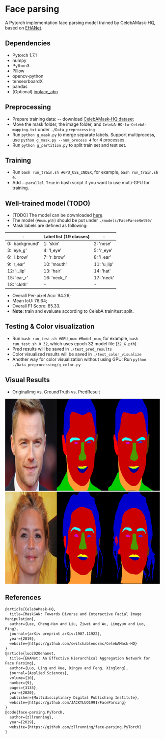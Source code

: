 # Face parsing
A Pytorch implementation face parsing model trained by CelebAMask-HQ, based on [EHANet](https://github.com/JACKYLUO1991/FaceParsing).
## Dependencies
* Pytorch 1.7.1
* numpy
* Python3
* Pillow
* opencv-python
* tenseorboardX
* pandas
* (Optional) [inplace_abn](https://github.com/mapillary/inplace_abn.git)

## Preprocessing
* Prepare training data: -- download [CelebAMask-HQ dataset](https://github.com/switchablenorms/CelebAMask-HQ)
* Move the mask folder, the image folder, and `CelebA-HQ-to-CelebA-mapping.txt` under `./Data_preprocessing`
* Run `python g_mask.py` to merge separate labels. Support multiprocess, use `python g_mask.py --num_process 4` for 4 processes.
* Run  `python g_partition.py` to split train set and test set.

## Training
* Run `bash run_train.sh #GPU_USE_INDEX`, for example, `bash run_train.sh 0`. 
* Add `--parallel True` in bash script if you want to use multi-GPU for training.


## Well-trained model (TODO)
* [TODO] The model can be downloaded [here](https://drive.google.com/file/).
* The model (`#num.pth`) should be put under `./models/FaceParseNet50/`
* Mask labels are defined as following:

|-| Label list (19 classes) |-|
| ------------ | ------------- | ------------ |
| 0: 'background' | 1: 'skin' | 2: 'nose' |
| 3: 'eye_g' | 4: 'l_eye' | 5: 'r_eye' |
| 6: 'l_brow' | 7: 'r_brow' | 8: 'l_ear' |
| 9: 'r_ear' | 10: 'mouth' | 11: 'u_lip' |
| 12: 'l_lip' | 13: 'hair' | 14: 'hat' |
| 15: 'ear_r' | 16: 'neck_l' | 17: 'neck' |
| 18: 'cloth' | - | - |

* Overall Per-pixel Acc: 94.26;
* Mean IoU: 76.64;
* Overall F1 Score: 85.33.
*  **Note**: train and evaluate according to CelebA train/test split.

## Testing & Color visualization
* Run `bash run_test.sh #GPU_num #Model_num`, for example, `bash run_test.sh 0 32`, which uses epoch 32 model file (`32_G.pth`). 
* Pred results will be saved in `./test_pred_results`
* Color visualized results will be saved in `./test_color_visualize`
* Another way for color visualization without using GPU: Run `python ./Data_preprocessing/g_color.py`

## Visual Results
* OriginalImg vs. GroundTruth vs. PredResult
<div><div align=center>
  <img src="https://github.com/TracelessLe/FaceParsing.PyTorch/blob/master/samples/sample1.png" width="900" height="300" alt="sample1_img-gt-pred"/>
  <img src="https://github.com/TracelessLe/FaceParsing.PyTorch/blob/master/samples/sample2.png" width="900" height="300" alt="sample2_img-gt-pred"/>
</div>
  
## References
```
@article{CelebAMask-HQ,
  title={MaskGAN: Towards Diverse and Interactive Facial Image Manipulation},
  author={Lee, Cheng-Han and Liu, Ziwei and Wu, Lingyun and Luo, Ping},
  journal={arXiv preprint arXiv:1907.11922},
  year={2019},
  website={https://github.com/switchablenorms/CelebAMask-HQ}
}
@article{luo2020ehanet,
  title={EHANet: An Effective Hierarchical Aggregation Network for Face Parsing},
  author={Luo, Ling and Xue, Dingyu and Feng, Xinglong},
  journal={Applied Sciences},
  volume={10},
  number={9},
  pages={3135},
  year={2020},
  publisher={Multidisciplinary Digital Publishing Institute},
  website={https://github.com/JACKYLUO1991/FaceParsing}
}
@code{face-parsing.PyTorch,
  author={zllrunning},
  year={2019},
  website={https://github.com/zllrunning/face-parsing.PyTorch}
}
```

